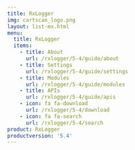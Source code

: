```yaml
---
title: RxLogger
img: cartscan_logo.png
layout: list-mx.html
menu:
  title: RxLogger
  items:
    - title: About
      url: /rxlogger/5-4/guide/about
    - title: Settings
      url: /rxlogger/5-4/guide/settings
    - title: Modules
      url: /rxlogger/5-4/guide/modules
    - title: APIs
      url: /rxlogger/5-4/guide/apis
    - icon: fa fa-download
      url: /rxlogger/5-4/download
    - icon: fa fa-search
      url: /rxlogger/5-4/search
product: RxLogger
productversion: '5.4'
---
```

